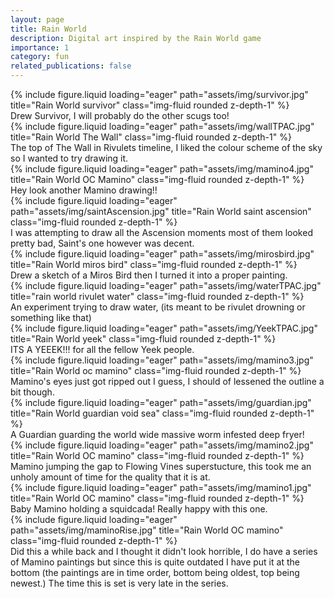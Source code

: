 ```yaml
---
layout: page
title: Rain World
description: Digital art inspired by the Rain World game
importance: 1
category: fun
related_publications: false
---
```


<div class="row">
    <div class="col-sm mt-3 mt-md-0">
        {% include figure.liquid loading="eager" path="assets/img/survivor.jpg" title="Rain World survivor" class="img-fluid rounded z-depth-1" %}
    </div>
</div>
<div class="caption">
    Drew Survivor, I will probably do the other scugs too!
</div>

<div class="row">
    <div class="col-sm mt-3 mt-md-0">
        {% include figure.liquid loading="eager" path="assets/img/wallTPAC.jpg" title="Rain World The Wall" class="img-fluid rounded z-depth-1" %}
    </div>
</div>
<div class="caption">
    The top of The Wall in Rivulets timeline, I liked the colour scheme of the sky so I wanted to try drawing it.
</div>

<div class="row">
    <div class="col-sm mt-3 mt-md-0">
        {% include figure.liquid loading="eager" path="assets/img/mamino4.jpg" title="Rain World OC Mamino" class="img-fluid rounded z-depth-1" %}
    </div>
</div>
<div class="caption">
    Hey look another Mamino drawing!!
</div>

<div class="row">
    <div class="col-sm mt-3 mt-md-0">
        {% include figure.liquid loading="eager" path="assets/img/saintAscension.jpg" title="Rain World saint ascension" class="img-fluid rounded z-depth-1" %}
    </div>
</div>
<div class="caption">
    I was attempting to draw all the Ascension moments most of them looked pretty bad, Saint's one however was decent.
</div>

<div class="row">
    <div class="col-sm mt-3 mt-md-0">
        {% include figure.liquid loading="eager" path="assets/img/mirosbird.jpg" title="Rain World miros bird" class="img-fluid rounded z-depth-1" %}
    </div>
</div>
<div class="caption">
    Drew a sketch of a Miros Bird then I turned it into a proper painting.
</div>

<div class="row">
    <div class="col-sm mt-3 mt-md-0">
        {% include figure.liquid loading="eager" path="assets/img/waterTPAC.jpg" title="rain world rivulet water" class="img-fluid rounded z-depth-1" %}
    </div>
</div>
<div class="caption">
    An experiment trying to draw water, (its meant to be rivulet drowning or something like that)
</div>

<div class="row">
    <div class="col-sm mt-3 mt-md-0">
        {% include figure.liquid loading="eager" path="assets/img/YeekTPAC.jpg" title="Rain World yeek" class="img-fluid rounded z-depth-1" %}
    </div>
</div>
<div class="caption">
    ITS A YEEEK!!! for all the fellow Yeek people.
</div>

<div class="row">
    <div class="col-sm mt-3 mt-md-0">
        {% include figure.liquid loading="eager" path="assets/img/mamino3.jpg" title="Rain World oc mamino" class="img-fluid rounded z-depth-1" %}
    </div>
</div>
<div class="caption">
    Mamino's eyes just got ripped out I guess, I should of lessened the outline a bit though.
</div>


<div class="row">
    <div class="col-sm mt-3 mt-md-0">
        {% include figure.liquid loading="eager" path="assets/img/guardian.jpg" title="Rain World guardian void sea" class="img-fluid rounded z-depth-1" %}
    </div>
</div>
<div class="caption">
    A Guardian guarding the world wide massive worm infested deep fryer! 
</div>


<div class="row">
    <div class="col-sm mt-3 mt-md-0">
        {% include figure.liquid loading="eager" path="assets/img/mamino2.jpg" title="Rain World OC mamino" class="img-fluid rounded z-depth-1" %}
    </div>
</div>
<div class="caption">
   Mamino jumping the gap to Flowing Vines superstucture, this took me an unholy amount of time for the quality that it is at.
</div>


<div class="row">
    <div class="col-sm mt-3 mt-md-0">
        {% include figure.liquid loading="eager" path="assets/img/mamino1.jpg" title="Rain World OC mamino" class="img-fluid rounded z-depth-1" %}
    </div>
</div>
<div class="caption">
   Baby Mamino holding a squidcada! Really happy with this one. 
</div>


<div class="row">
    <div class="col-sm mt-3 mt-md-0">
        {% include figure.liquid loading="eager" path="assets/img/maminoRise.jpg" title="Rain World OC mamino" class="img-fluid rounded z-depth-1" %}
    </div>
</div>
<div class="caption">
   Did this a while back and I thought it didn't look horrible, I do have a series of Mamino paintings but since this is quite outdated I have put it at the bottom (the paintings are in time order, bottom being oldest, top being newest.) The time this is set is very late in the series.
</div>





